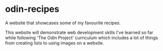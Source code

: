# odin-recipes
A website that showcases some of my favourite recipes.

This website will demonstrate web development skills I've learned so far while following 'The Odin 
Project' curriculum which includes a lot of things from creating lists to using images on 
a website. 
